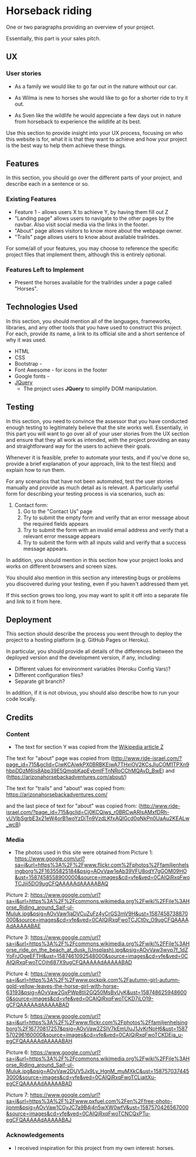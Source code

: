 # Horseback riding

One or two paragraphs providing an overview of your project.

Essentially, this part is your sales pitch.
 
## UX
 
### User stories
- As a family we would like to go far out in the nature without our car. 

- As Wilma is new to horses she would like to go for a shorter ride to try it out.

- As Sven like the wildlife he would appreciate a few days out in nature from horseback to experience the wildlife at its best.

Use this section to provide insight into your UX process, focusing on who this website is for, what it is that they want to achieve and how your project is the best way to help them achieve these things.

## Features

In this section, you should go over the different parts of your project, and describe each in a sentence or so.
 
### Existing Features
- Feature 1 - allows users X to achieve Y, by having them fill out Z
- "Landing page" allows users to navigate to the other pages by the navbar. Also visit social media via the links in the footer.
- "About" page allows visitors to know more about the webpage owner. 
- "Trails" page allows users to know about available trailrides.

For some/all of your features, you may choose to reference the specific project files that implement them, although this is entirely optional.


### Features Left to Implement
- Present the horses available for the trailrides under a page called "Horses". 

## Technologies Used

In this section, you should mention all of the languages, frameworks, libraries, and any other tools that you have used to construct this project. For each, provide its name, a link to its official site and a short sentence of why it was used.
- HTML
- CSS
- Bootstrap -
- Font Awesome - for icons in the footer
- Google fonts -
- [JQuery](https://jquery.com)
    - The project uses **JQuery** to simplify DOM manipulation.


## Testing

In this section, you need to convince the assessor that you have conducted enough testing to legitimately believe that the site works well. Essentially, in this part you will want to go over all of your user stories from the UX section and ensure that they all work as intended, with the project providing an easy and straightforward way for the users to achieve their goals.

Whenever it is feasible, prefer to automate your tests, and if you've done so, provide a brief explanation of your approach, link to the test file(s) and explain how to run them.

For any scenarios that have not been automated, test the user stories manually and provide as much detail as is relevant. A particularly useful form for describing your testing process is via scenarios, such as:

1. Contact form:
    1. Go to the "Contact Us" page
    2. Try to submit the empty form and verify that an error message about the required fields appears
    3. Try to submit the form with an invalid email address and verify that a relevant error message appears
    4. Try to submit the form with all inputs valid and verify that a success message appears.

In addition, you should mention in this section how your project looks and works on different browsers and screen sizes.

You should also mention in this section any interesting bugs or problems you discovered during your testing, even if you haven't addressed them yet.

If this section grows too long, you may want to split it off into a separate file and link to it from here.

## Deployment

This section should describe the process you went through to deploy the project to a hosting platform (e.g. GitHub Pages or Heroku).

In particular, you should provide all details of the differences between the deployed version and the development version, if any, including:
- Different values for environment variables (Heroku Config Vars)?
- Different configuration files?
- Separate git branch?

In addition, if it is not obvious, you should also describe how to run your code locally.


## Credits

### Content
- The text for section Y was copied from the [Wikipedia article Z](https://en.wikipedia.org/wiki/Z)

The text for "about" page was copied from
(http://www.ride-israel.com/?page_id=715&gclid=CjwKCAjwkPX0BRBKEiwA7THxiOV2KCsJluCOM1TPXn9hbpDDzM6Is8Abp39E5QmqbKapEybmlFTnNRoCChMQAvD_BwE)
and
(https://arizonahorsebackadventures.com/about/)


The text for "trails" and "about" was copied from:
https://arizonahorsebackadventures.com/

and the last piece of text for "about" was copied from:
(http://www.ride-israel.com/?page_id=715&gclid=Cj0KCQjws_r0BRCwARIsAMxfDRh-vUVlbSgrbE3x21eW4orB1woYzDiTn9VzdLKfxAQlGcd0qNkPn0UaAu2KEALw_wcB)


### Media
- The photos used in this site were obtained from 
Picture 1:
https://www.google.com/url?sa=i&url=https%3A%2F%2Fwww.flickr.com%2Fphotos%2Ffamiljenhelsingborg%2F16355825184&psig=AOvVaw1eAb39VFU8odY7gGOM09HO&ust=1587458558900000&source=images&cd=vfe&ved=0CAIQjRxqFwoTCJiij5DO9ugCFQAAAAAdAAAAABAQ

Picture 2:
https://www.google.com/url?sa=i&url=https%3A%2F%2Fcommons.wikimedia.org%2Fwiki%2FFile%3AHorse_Riding_around_Saif-ul-Muluk.jpg&psig=AOvVaw1jaDVCuZuFz4yCrGS3mV9H&ust=1587458738870000&source=images&cd=vfe&ved=0CAIQjRxqFwoTCJCt0v_O9ugCFQAAAAAdAAAAABAE

Picture 3:
https://www.google.com/url?sa=i&url=https%3A%2F%2Fcommons.wikimedia.org%2Fwiki%2FFile%3AHorse_ride_on_the_beach_at_dusk_(Unsplash).jpg&psig=AOvVaw3wvp7f_1dZYoFrJOgeEFTH&ust=1587461092548000&source=images&cd=vfe&ved=0CAIQjRxqFwoTCOjh687X9ugCFQAAAAAdAAAAABAD

Picture 4:
https://www.google.com/url?sa=i&url=https%3A%2F%2Fwww.pickpik.com%2Fautumn-girl-autumn-gold-yellow-leaves-the-horse-girl-with-horse-63193&psig=AOvVaw2GxPWp8tli2GQ50MsBvUyK&ust=1587486259486000&source=images&cd=vfe&ved=0CAIQjRxqFwoTCKD7iLO19-gCFQAAAAAdAAAAABAD

Picture 5:
https://www.google.com/url?sa=i&url=https%3A%2F%2Fwww.flickr.com%2Fphotos%2Ffamiljenhelsingborg%2F16770817257&psig=AOvVaw2ZSlV7kEmUluJ1JvKrNoH6&ust=1587570296160000&source=images&cd=vfe&ved=0CAIQjRxqFwoTCKDEja_u-egCFQAAAAAdAAAAABAH

Picture 6:
https://www.google.com/url?sa=i&url=https%3A%2F%2Fcommons.wikimedia.org%2Fwiki%2FFile%3AHorse_Riding_around_Saif-ul-Muluk.jpg&psig=AOvVaw2DUV5Jx9Ly_HgnM_muMXkC&ust=1587570374453000&source=images&cd=vfe&ved=0CAIQjRxqFwoTCLjajtXu-egCFQAAAAAdAAAAABAD

Picture 7:
https://www.google.com/url?sa=i&url=https%3A%2F%2Fwww.pxfuel.com%2Fen%2Ffree-photo-jionm&psig=AOvVaw1CGyJC7a9B4j4n5wXW0wfV&ust=1587570426567000&source=images&cd=vfe&ved=0CAIQjRxqFwoTCNCQxPTu-egCFQAAAAAdAAAAABAJ


### Acknowledgements

- I received inspiration for this project from my own interest: horses.